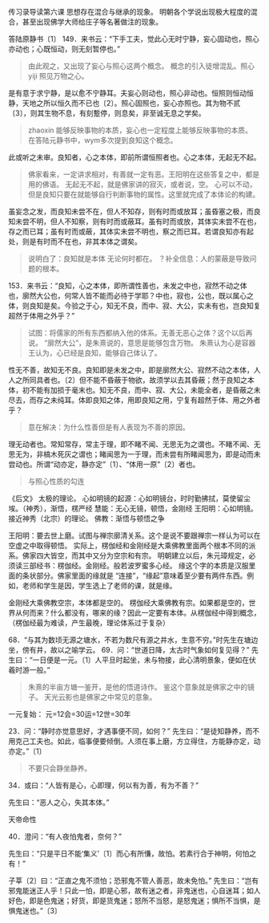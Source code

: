 传习录导读第六课
思想存在混合与继承的现象。
明朝各个学说出现极大程度的混合，甚至出现佛学大师给庄子等名著做注的现象。


答陆原静书〔1〕
149．来书云：“下手工夫，觉此心无时宁静，妄心固动也，照心亦动也；心既恒动，则无刻暂停也。”
>由此观之，又出现了妄心与照心这两个概念。
概念的引入徒增混乱。照心 yiji 照见万物之心。


是有意于求宁静，是以愈不宁静耳。夫妄心则动也，照心非动也。恒照则恒动恒静，天地之所以恒久而不已也〔2〕。照心固照也，妄心亦照也。其为物不贰〔3〕，则其生物不息，有刻蹔停，则息矣，非至诚无息之学矣。
>zhaoxin 能够反映事物的本质，妄心也一定程度上能够反映事物的本质。
在答陆元静书中，wym多次提到良知这个概念。


此或听之未审。良知者，心之本体，即前所谓恒照者也。心之本体，无起无不起。
>佛家看来，一定讲求相对，有善就一定有恶。王阳明在这些答复之中，都是用的佛语。
无起无不起，就是佛家讲的寂灭，或者说，空。
心可以不动，但是良知只要在就能够自行判断事物的属性。这里就完成了本体论的构建。


虽妄念之发，而良知未尝不在，但人不知存，则有时而或放耳；虽昏塞之极，而良知未尝不明，但人不知察，则有时而或蔽耳。虽有时而或放，其体实未尝不在也，存之而已耳；虽有时而或蔽，其体实未尝不明也，察之而已耳。若谓良知亦有起处，则是有时而不在也，非其本体之谓矣。
>说明白了：良知就是本体
无论何时都在。
？补全信息：人的蒙蔽是导致问题的根本。


153．来书云：“良知，心之本体，即所谓性善也，未发之中也，寂然不动之体也，廓然大公也，何常人皆不能而必待于学耶？中也，寂也，公也，既以属心之体，则良知是矣。今验之于心，知无不良，而中、寂、大公，实未有也，岂良知复超然于体用之外乎？”
>试图：将儒家的所有东西都纳入他的体系。无善无恶心之体？这个以后再说。
“廓然大公”，是朱熹说的，意思是能够包含万物。
朱熹认为心是容器
王认为，心已经是良知，能够自己体认了。


性无不善，故知无不良。良知即是未发之中，即是廓然大公、寂然不动之本体，人人之所同具者也。〔2〕但不能不昏蔽于物欲，故须学以去其昏蔽；然于良知之本体，初不能有加损于毫末也。知无不良，而中、寂、大公，未能全者，是昏蔽之未尽去，而存之未纯耳。体即良知之体，用即良知之用，宁复有超然于体、用之外者乎？
>意在解决：为什么性善但是有人表现为不善的原因。


理无动者也。常知常存，常主于理，即不睹不闻、无思无为之谓也。不睹不闻、无思无为，非槁木死灰之谓也；睹闻思为一于理，而未尝有所睹闻思为，即是动而未尝动也。所谓“动亦定，静亦定”〔1〕、“体用一原”〔2〕者也。
>与照心性质的勾连


《后文》
太极的理论。
心如明镜的起源：心如明镜台，时时勤拂拭，莫使留尘埃。（神秀），渐悟，楞严经
慧能：无心无镜，顿悟，金刚经
王阳明：心如明镜。接近神秀（北宗）的理论。
佛教：渐悟与顿悟之争


王阳明：要去世上磨。试图与禅宗廓清关系。这个是说不要跟禅宗一样认为可以在空虚之中取得顿悟。
实际上，楞伽经和金刚经是大乘佛教里面两个根本不同的派系。佛家四大皆空，而其中又分为空宗和有宗。
明朝建立以后，朱元璋规定，必须读三部经书：楞伽经。金刚经。般若波罗蜜多心经。
缘这个字的本质是汉服里面的条状部分。佛家里面的缘就是 “连接”，“缘起”意味着至少要有两件东西。例如，老师和学生是因，学生选上了老师的课，就是缘。


金刚经大乘佛教空宗，本体都是空的。
楞伽经大乘佛教有宗。如果都是空的，世界从何而来？什么都没有，哪来的缘？因此一定要有本体。从楞伽经中得到概念，（楞伽经最为难读，产生最晚，理论体系过于复杂）


68．“与其为数顷无源之塘水，不若为数尺有源之井水，生意不穷。”时先生在塘边坐，傍有井，故以之喻学云。
69．问：“世道日降，太古时气象如何复见得？”
先生曰：“一日便是一元。〔1〕人平旦时起坐，未与物接，此心清明景象，便如在伏羲时游一般。”


>朱熹的半亩方塘一鉴开，是他的悟道诗作。
鉴这个意象就是佛家之中的镜子。
天光云影也是佛家之中常见的意象。


一元复始：
元=12会=30运=12世=30年


23．问：“静时亦觉意思好，才遇事便不同，如何？”
先生曰：“是徒知静养，而不用克己工夫也。如此，临事便要倾倒。人须在事上磨，方立得住，方能静亦定，动亦定。”〔1〕


>不要只会静坐静养。



34．或曰：“人皆有是心，心即理，何以有为善，有为不善？”


先生曰：“恶人之心，失其本体。”


天帝命性


40．澄问：“有人夜怕鬼者，奈何？”


先生曰：“只是平日不能‘集义’〔1〕而心有所慊，故怕。若素行合于神明，何怕之有！”


子莘〔2〕曰：“正直之鬼不须怕；恐邪鬼不管人善恶，故未免怕。”
先生曰：“岂有邪鬼能迷正人乎！只此一怕，即是心邪，故有迷之者，非鬼迷也，心自迷耳；如人好色，即是色鬼迷；好货，即是货鬼迷；怒所不当怒，是怒鬼迷；惧所不当惧，是惧鬼迷也。”〔3〕

















